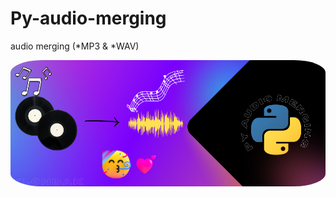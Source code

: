 # Py-audio-merging
audio merging (*MP3 &amp; *WAV)
<div align="center">
<img src="https://github.com/sh4de-c4t/Py-audio-merging/blob/main/file/1.png" style="border-radius:10%"/>
</div>
